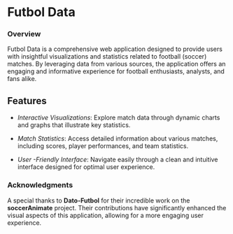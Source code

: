# Futbol Data


### Overview
Futbol Data is a comprehensive web application designed to provide users with insightful visualizations and statistics related to football (soccer) matches. By leveraging data from various sources, the application offers an engaging and informative experience for football enthusiasts, analysts, and fans alike.

## Features

- *Interactive Visualizations*: Explore match data through dynamic charts and graphs that illustrate key statistics.

- *Match Statistics*: Access detailed information about various matches, including scores, player performances, and team statistics.

- *User -Friendly Interface*: Navigate easily through a clean and intuitive interface designed for optimal user experience.

### Acknowledgments
A special thanks to **Dato-Futbol** for their incredible work on the **soccerAnimate** project. Their contributions have significantly enhanced the visual aspects of this application, allowing for a more engaging user experience.
